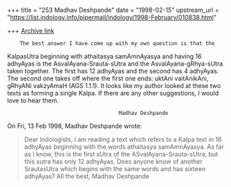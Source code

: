 +++
title = "253 Madhav Deshpande"
date = "1998-02-15"
upstream_url = "https://list.indology.info/pipermail/indology/1998-February/010838.html"

+++
[Archive link](https://list.indology.info/pipermail/indology/1998-February/010838.html)

        The best answer I have come up with my own question is that the
KalpasUtra beginning with athaitasya samAmnAyasya and having 16 adhyAyas
is the AsvalAyana-Srauta-sUtra and the AsvalAyana-gRhya-sUtra taken
together.  The first has 12 adhyAyas and the second has 4 adhyAyas.  The
second one takes off where the first one ends: uktAni vaitAnikAni, gRhyANi
vakzyAmaH (AGS 1.1.1).  It looks like my author looked at these two texts
as forming a single Kalpa.
        If there are any other suggestions, I would love to hear them.

                                        Madhav Deshpande

On Fri, 13 Feb 1998, Madhav Deshpande wrote:

> Dear Indologists,
>         I am reading a text which refers to a Kalpa text in 16 adhyAyas
> beginning with the words athaitasya samAmnAyasya.  As far as I know, this
> is the first sUtra of the ASvalAyana-Srauta-sUtra, but this sutra has only
> 12 adhyAyas.  Does anyone know of another SrautasUtra which begins with
> the same words and has sixteen adhyAyas?
>         All the best,
>                                         Madhav Deshpande
>



